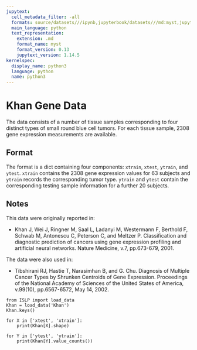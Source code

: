 ```yaml
---
jupytext:
  cell_metadata_filter: -all
  formats: source/datasets///ipynb,jupyterbook/datasets///md:myst,jupyterbook/datasets///ipynb
  main_language: python
  text_representation:
    extension: .md
    format_name: myst
    format_version: 0.13
    jupytext_version: 1.14.5
kernelspec:
  display_name: python3
  language: python
  name: python3
---
```


# Khan Gene Data

The data consists of a number of tissue samples corresponding to
four distinct types of small round blue cell tumors. For each
tissue sample, 2308 gene expression measurements are available.

     
## Format

The format is a dict containing four components: `xtrain`,
`xtest`, `ytrain`, and `ytest`. `xtrain` contains the 2308 gene
expression values for 63 subjects and `ytrain` records the
corresponding tumor type. `ytrain` and `ytest` contain the
corresponding testing sample information for a further 20
subjects.

## Notes

This data were originally reported in:

- Khan J, Wei J, Ringner M, Saal L, Ladanyi M, Westermann F,
Berthold F, Schwab M, Antonescu C, Peterson C, and Meltzer P.
Classification and diagnostic prediction of cancers using gene
expression profiling and artificial neural networks. Nature
Medicine, v.7, pp.673-679, 2001.

The data were also used in:

- Tibshirani RJ, Hastie T, Narasimhan B, and G. Chu. Diagnosis of
Multiple Cancer Types by Shrunken Centroids of Gene Expression.
Proceedings of the National Academy of Sciences of the United
States of America, v.99(10), pp.6567-6572, May 14, 2002.

```{code-cell}
from ISLP import load_data
Khan = load_data('Khan')
Khan.keys()
```

```{code-cell}
for X in ['xtest', 'xtrain']:
    print(Khan[X].shape)
```

```{code-cell}
for Y in ['ytest', 'ytrain']:
    print(Khan[Y].value_counts())
```
